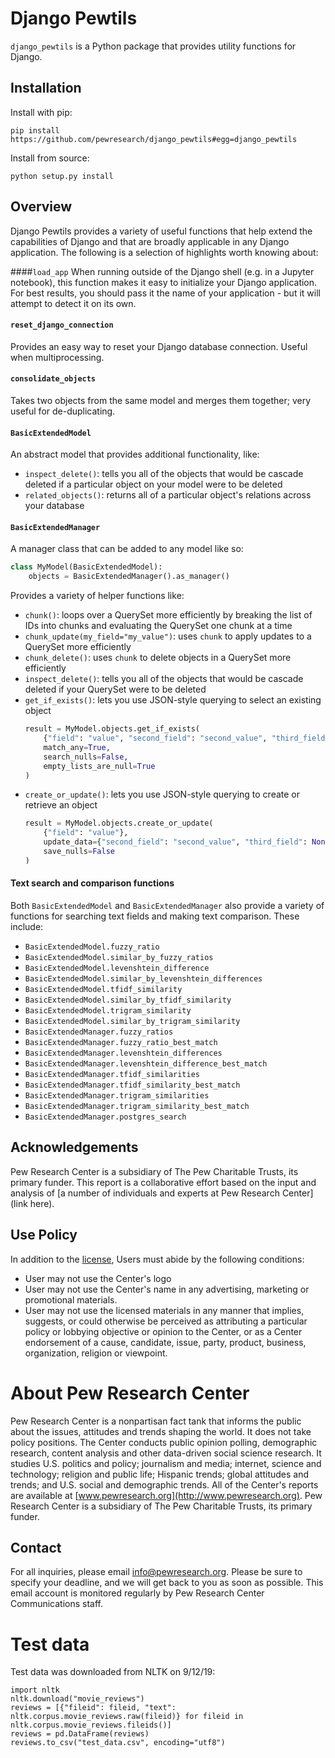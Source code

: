 # Django Pewtils

`django_pewtils` is a Python package that provides utility functions for Django.


## Installation 

Install with pip: 

    pip install https://github.com/pewresearch/django_pewtils#egg=django_pewtils

Install from source: 

    python setup.py install


## Overview

Django Pewtils provides a variety of useful functions that help extend the capabilities of Django and that are 
broadly applicable in any Django application. The following is a selection of highlights worth knowing about:
    
####`load_app`
When running outside of the Django shell (e.g. in a Jupyter notebook), this function makes it easy to 
initialize your Django application. For best results, you should pass it the name of your application - but it will 
attempt to detect it on its own.

#### `reset_django_connection`
Provides an easy way to reset your Django database connection. Useful when multiprocessing.

#### `consolidate_objects`
Takes two objects from the same model and merges them together; very useful for de-duplicating. 

#### `BasicExtendedModel`
An abstract model that provides additional functionality, like:
 - `inspect_delete()`: tells you all of the objects that would be cascade deleted if a particular object on your model 
 were to be deleted
- `related_objects()`: returns all of a particular object's relations across your database

#### `BasicExtendedManager`
A manager class that can be added to any model like so:
```python
class MyModel(BasicExtendedModel):
    objects = BasicExtendedManager().as_manager()
```
Provides a variety of helper functions like:
- `chunk()`: loops over a QuerySet more efficiently by breaking the list of IDs into chunks and evaluating the 
QuerySet one chunk at a time
- `chunk_update(my_field="my_value")`: uses `chunk` to apply updates to a QuerySet more efficiently
- `chunk_delete()`: uses `chunk` to delete objects in a QuerySet more efficiently
- `inspect_delete()`: tells you all of the objects that would be cascade deleted if your QuerySet were to be deleted
- `get_if_exists()`: lets you use JSON-style querying to select an existing object
    ```python
    result = MyModel.objects.get_if_exists(
        {"field": "value", "second_field": "second_value", "third_field": False, "fourth_field": []},
        match_any=True,
        search_nulls=False,
        empty_lists_are_null=True
    )
    ```
- `create_or_update()`: lets you use JSON-style querying to create or retrieve an object
    ```python
    result = MyModel.objects.create_or_update(
        {"field": "value"},
        update_data={"second_field": "second_value", "third_field": None},
        save_nulls=False
    )
    ```
    
#### Text search and comparison functions
Both `BasicExtendedModel` and `BasicExtendedManager` also provide a variety of functions for searching text fields 
and making text comparison. These include:
- `BasicExtendedModel.fuzzy_ratio`
- `BasicExtendedModel.similar_by_fuzzy_ratios`
- `BasicExtendedModel.levenshtein_difference`
- `BasicExtendedModel.similar_by_levenshtein_differences`
- `BasicExtendedModel.tfidf_similarity`
- `BasicExtendedModel.similar_by_tfidf_similarity`
- `BasicExtendedModel.trigram_similarity`
- `BasicExtendedModel.similar_by_trigram_similarity`
- `BasicExtendedManager.fuzzy_ratios`
- `BasicExtendedManager.fuzzy_ratio_best_match`
- `BasicExtendedManager.levenshtein_differences`
- `BasicExtendedManager.levenshtein_difference_best_match`
- `BasicExtendedManager.tfidf_similarities`
- `BasicExtendedManager.tfidf_similarity_best_match`
- `BasicExtendedManager.trigram_similarities`
- `BasicExtendedManager.trigram_similarity_best_match`
- `BasicExtendedManager.postgres_search`


## Acknowledgements

Pew Research Center is a subsidiary of The Pew Charitable Trusts, its primary funder. This report is a collaborative effort based on the input and analysis of [a number of individuals and experts at Pew Research Center](link here).


## Use Policy 

In addition to the [license](https://github.com/pewresearch/django_pewtils/blob/master/LICENSE), Users must abide by the following conditions:

- User may not use the Center's logo
- User may not use the Center's name in any advertising, marketing or promotional materials.
- User may not use the licensed materials in any manner that implies, suggests, or could otherwise be perceived as attributing a particular policy or lobbying objective or opinion to the Center, or as a Center endorsement of a cause, candidate, issue, party, product, business, organization, religion or viewpoint.


# About Pew Research Center

Pew Research Center is a nonpartisan fact tank that informs the public about the issues, attitudes and trends shaping the world. It does not take policy positions. The Center conducts public opinion polling, demographic research, content analysis and other data-driven social science research. It studies U.S. politics and policy; journalism and media; internet, science and technology; religion and public life; Hispanic trends; global attitudes and trends; and U.S. social and demographic trends. All of the Center's reports are available at [www.pewresearch.org](http://www.pewresearch.org). Pew Research Center is a subsidiary of The Pew Charitable Trusts, its primary funder.


## Contact

For all inquiries, please email info@pewresearch.org. Please be sure to specify your deadline, and we will get back to you as soon as possible. This email account is monitored regularly by Pew Research Center Communications staff.


# Test data

Test data was downloaded from NLTK on 9/12/19:
```
import nltk
nltk.download("movie_reviews")
reviews = [{"fileid": fileid, "text": nltk.corpus.movie_reviews.raw(fileid)} for fileid in nltk.corpus.movie_reviews.fileids()]
reviews = pd.DataFrame(reviews)
reviews.to_csv("test_data.csv", encoding="utf8")
```
